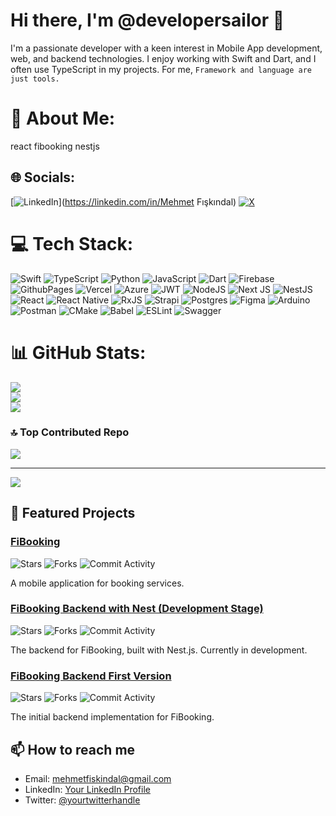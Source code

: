 # Hi there, I'm @developersailor 👋

I'm a passionate developer with a keen interest in Mobile App development, web, and backend technologies. I enjoy working with Swift and Dart, and I often use TypeScript in my projects. For me, `Framework and language are just tools.`

# 💫 About Me:
react fibooking nestjs


## 🌐 Socials:
[![LinkedIn](https://img.shields.io/badge/LinkedIn-%230077B5.svg?logo=linkedin&logoColor=white)](https://linkedin.com/in/Mehmet Fışkındal) [![X](https://img.shields.io/badge/X-black.svg?logo=X&logoColor=white)](https://x.com/developersailor) 

# 💻 Tech Stack:
![Swift](https://img.shields.io/badge/swift-F54A2A?style=for-the-badge&logo=swift&logoColor=white) ![TypeScript](https://img.shields.io/badge/typescript-%23007ACC.svg?style=for-the-badge&logo=typescript&logoColor=white) ![Python](https://img.shields.io/badge/python-3670A0?style=for-the-badge&logo=python&logoColor=ffdd54) ![JavaScript](https://img.shields.io/badge/javascript-%23323330.svg?style=for-the-badge&logo=javascript&logoColor=%23F7DF1E) ![Dart](https://img.shields.io/badge/dart-%230175C2.svg?style=for-the-badge&logo=dart&logoColor=white) ![Firebase](https://img.shields.io/badge/firebase-%23039BE5.svg?style=for-the-badge&logo=firebase) ![GithubPages](https://img.shields.io/badge/github%20pages-121013?style=for-the-badge&logo=github&logoColor=white) ![Vercel](https://img.shields.io/badge/vercel-%23000000.svg?style=for-the-badge&logo=vercel&logoColor=white) ![Azure](https://img.shields.io/badge/azure-%230072C6.svg?style=for-the-badge&logo=microsoftazure&logoColor=white) ![JWT](https://img.shields.io/badge/JWT-black?style=for-the-badge&logo=JSON%20web%20tokens) ![NodeJS](https://img.shields.io/badge/node.js-6DA55F?style=for-the-badge&logo=node.js&logoColor=white) ![Next JS](https://img.shields.io/badge/Next-black?style=for-the-badge&logo=next.js&logoColor=white) ![NestJS](https://img.shields.io/badge/nestjs-%23E0234E.svg?style=for-the-badge&logo=nestjs&logoColor=white) ![React](https://img.shields.io/badge/react-%2320232a.svg?style=for-the-badge&logo=react&logoColor=%2361DAFB) ![React Native](https://img.shields.io/badge/react_native-%2320232a.svg?style=for-the-badge&logo=react&logoColor=%2361DAFB) ![RxJS](https://img.shields.io/badge/rxjs-%23B7178C.svg?style=for-the-badge&logo=reactivex&logoColor=white) ![Strapi](https://img.shields.io/badge/strapi-%232E7EEA.svg?style=for-the-badge&logo=strapi&logoColor=white) ![Postgres](https://img.shields.io/badge/postgres-%23316192.svg?style=for-the-badge&logo=postgresql&logoColor=white) ![Figma](https://img.shields.io/badge/figma-%23F24E1E.svg?style=for-the-badge&logo=figma&logoColor=white) ![Arduino](https://img.shields.io/badge/-Arduino-00979D?style=for-the-badge&logo=Arduino&logoColor=white) ![Postman](https://img.shields.io/badge/Postman-FF6C37?style=for-the-badge&logo=postman&logoColor=white) ![CMake](https://img.shields.io/badge/CMake-%23008FBA.svg?style=for-the-badge&logo=cmake&logoColor=white) ![Babel](https://img.shields.io/badge/Babel-F9DC3e?style=for-the-badge&logo=babel&logoColor=black) ![ESLint](https://img.shields.io/badge/ESLint-4B3263?style=for-the-badge&logo=eslint&logoColor=white) ![Swagger](https://img.shields.io/badge/-Swagger-%23Clojure?style=for-the-badge&logo=swagger&logoColor=white)
# 📊 GitHub Stats:
![](https://github-readme-stats.vercel.app/api?username=developersailor&theme=dark&hide_border=false&include_all_commits=false&count_private=false)<br/>
![](https://github-readme-streak-stats.herokuapp.com/?user=developersailor&theme=dark&hide_border=false)<br/>
![](https://github-readme-stats.vercel.app/api/top-langs/?username=developersailor&theme=dark&hide_border=false&include_all_commits=false&count_private=false&layout=compact)

### 🔝 Top Contributed Repo
![](https://github-contributor-stats.vercel.app/api?username=developersailor&limit=5&theme=dark&combine_all_yearly_contributions=true)

---
[![](https://visitcount.itsvg.in/api?id=developersailor&icon=0&color=0)](https://visitcount.itsvg.in)

<!-- Proudly created with GPRM ( https://gprm.itsvg.in ) -->
## 🌟 Featured Projects

### [FiBooking](https://github.com/developersailor/fi-booking)
![Stars](https://img.shields.io/github/stars/developersailor/fi-booking?style=social)
![Forks](https://img.shields.io/github/forks/developersailor/fi-booking?style=social)
![Commit Activity](https://img.shields.io/github/commit-activity/m/developersailor/fi-booking)

A mobile application for booking services.

### [FiBooking Backend with Nest (Development Stage)](https://github.com/developersailor/fibooking-nest-be)
![Stars](https://img.shields.io/github/stars/developersailor/fibooking-nest-be?style=social)
![Forks](https://img.shields.io/github/forks/developersailor/fibooking-nest-be?style=social)
![Commit Activity](https://img.shields.io/github/commit-activity/m/developersailor/fibooking-nest-be)

The backend for FiBooking, built with Nest.js. Currently in development.

### [FiBooking Backend First Version](https://github.com/developersailor/fi-booking-backend)
![Stars](https://img.shields.io/github/stars/developersailor/fi-booking-backend?style=social)
![Forks](https://img.shields.io/github/forks/developersailor/fi-booking-backend?style=social)
![Commit Activity](https://img.shields.io/github/commit-activity/m/developersailor/fi-booking-backend)

The initial backend implementation for FiBooking.

## 📫 How to reach me

- Email: [mehmetfiskindal@gmail.com](mailto:mehmetfiskindal@gmail.com)
- LinkedIn: [Your LinkedIn Profile](https://www.linkedin.com/in/mehmet-f%C4%B1%C5%9Fk%C4%B1ndal-41309b56)
- Twitter: [@yourtwitterhandle](https://twitter.com/developersailor)

<!---
developersailor/developersailor is a ✨ special ✨ repository because its `README.md` (this file) appears on your GitHub profile.
You can click the Preview link to take a look at your changes.
--->
